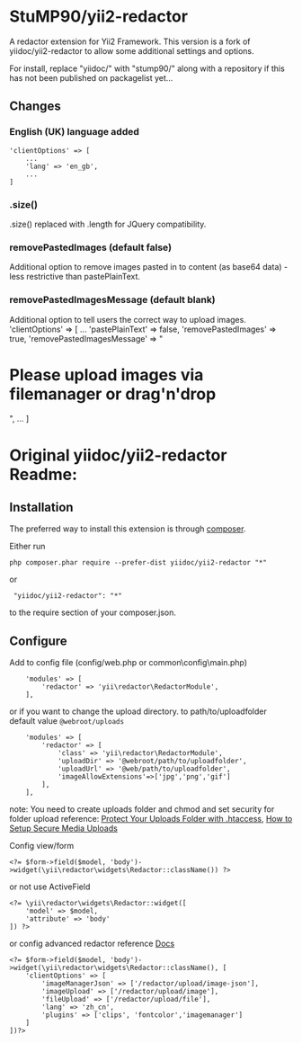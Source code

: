 # StuMP90/yii2-redactor

A redactor extension for Yii2 Framework.
This version is a fork of yiidoc/yii2-redactor to allow some additional
settings and options.

For install, replace "yiidoc/" with "stump90/" along with a repository if this
has not been published on packagelist yet...

## Changes

### English (UK) language added
    'clientOptions' => [
        ...
        'lang' => 'en_gb',
        ...
    ]

### .size()

.size() replaced with .length for JQuery compatibility.

### removePastedImages (default false)

Additional option to remove images pasted in to content (as base64 data) - less restrictive than pastePlainText.

### removePastedImagesMessage (default blank)

Additional option to tell users the correct way to upload images.
        'clientOptions' => [
            ...
            'pastePlainText' => false,
            'removePastedImages' => true,
            'removePastedImagesMessage' => "<h1>Please upload images via filemanager or drag'n'drop</h1>",
            ...
        ]

# Original yiidoc/yii2-redactor Readme:

Installation
------------

The preferred way to install this extension is through [composer](http://getcomposer.org/download/).

Either run

```
php composer.phar require --prefer-dist yiidoc/yii2-redactor "*"
```

 or
```
 "yiidoc/yii2-redactor": "*"
```

to the require section of your composer.json.

Configure
-----------------

Add to config file (config/web.php or common\config\main.php) 

```
    'modules' => [
        'redactor' => 'yii\redactor\RedactorModule',
    ],
```
or if you want to change the upload directory.
to path/to/uploadfolder
default value `@webroot/uploads`

```
    'modules' => [
        'redactor' => [
            'class' => 'yii\redactor\RedactorModule',
            'uploadDir' => '@webroot/path/to/uploadfolder',
            'uploadUrl' => '@web/path/to/uploadfolder',
            'imageAllowExtensions'=>['jpg','png','gif']
        ],
    ],
```

note: You need to create uploads folder and chmod and set security for folder upload
reference: [Protect Your Uploads Folder with .htaccess](http://tomolivercv.wordpress.com/2011/07/24/protect-your-uploads-folder-with-htaccess/),
[How to Setup Secure Media Uploads](http://digwp.com/2012/09/secure-media-uploads/)

Config view/form

```
<?= $form->field($model, 'body')->widget(\yii\redactor\widgets\Redactor::className()) ?>
```

or not use ActiveField

```
<?= \yii\redactor\widgets\Redactor::widget([
    'model' => $model,
    'attribute' => 'body'
]) ?>
```    
or config advanced redactor reference [Docs](http://imperavi.com/redactor/docs/)

```
<?= $form->field($model, 'body')->widget(\yii\redactor\widgets\Redactor::className(), [
    'clientOptions' => [
        'imageManagerJson' => ['/redactor/upload/image-json'],
        'imageUpload' => ['/redactor/upload/image'],
        'fileUpload' => ['/redactor/upload/file'],
        'lang' => 'zh_cn',
        'plugins' => ['clips', 'fontcolor','imagemanager']
    ]
])?>
```
